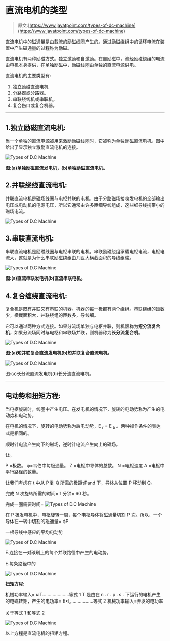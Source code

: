 # 直流电机的类型

> 原文:[https://www.javatpoint.com/types-of-dc-machine](https://www.javatpoint.com/types-of-dc-machine)

直流电机中的磁通量是由载流的励磁线圈产生的。通过励磁绕组中的循环电流在装置中产生磁通量的过程称为励磁。

直流电机有两种励磁方式。独立激励和自激励。在自励磁中，流经励磁绕组的电流由电机本身提供，在单独励磁中，励磁线圈由单独的直流电源供电。

直流电机的主要类型有:

1.  独立励磁直流电机
2.  分路器或分路器。
3.  串联绕线机或串联机。
4.  复合伤口或复合机器。

* * *

## 1.独立励磁直流电机:

当一个单独的直流电源被用来激励励磁线圈时，它被称为单独励磁直流电机。图中给出了显示独立激励直流电机的连接。

![Types of D.C Machine](../Images/f51130225850e3261cb78c83dece86b4.png)

**图:(a)单独励磁直流发电机，(b)单独励磁直流电机。**

## 2.并联绕线直流电机:

并联直流电机是磁场线圈与电枢并联的电机。由于分路磁场接收发电机的全部输出电压或电动机的电源电压，所以它通常由许多匝细导线组成，这些细导线携带小的磁场电流。

![Types of D.C Machine](../Images/4c36f9ffadda8d1b3738b9b586ff871a.png)

## 3.串联直流电机:

串联直流电机是励磁线圈与电枢串联的电机。串联励磁绕组承载电枢电流，电枢电流大，这就是为什么串联励磁绕组由几匝大横截面积的导线组成。

![Types of D.C Machine](../Images/f3b081a0875b0c763d2b370d585d9a7e.png)

**图:(a)直流串联发电机(b)直流串联电机。**

## 4.复合缠绕直流电机:

复合机是既有并联又有串联的机器。机器的每一极都有两个绕组。串联绕组的匝数少，横截面积大，并联绕组的匝数多，导线细。

它可以通过两种方式连接。如果分流场单独与电枢并联，则机器称为**短分流复合机**，如果分流场同时与电枢和串联场并联，则机器称为**长分流复合机**。

![Types of D.C Machine](../Images/3fd125a4b902021a4e6eb63330fa90d0.png)

**图:(a)短并联复合直流发电机(b)短并联复合直流电机。**

![Types of D.C Machine](../Images/a5650c65c3e1ef6876564eda58f0331e.png)

图:(a)长分流直流发电机(b)长分流直流电机。

* * *

## 电动势和扭矩方程:

当电枢旋转时，线圈中产生电压。在发电机的情况下，旋转的电动势称为产生的电动势和电动势。

在电机的情况下，旋转的电动势称为后电动势，E <sub>r</sub> = E <sub>b</sub> 。两种操作条件的表达式是相同的。

顺时针电流产生向下的磁场，逆时针电流产生向上的磁场。

让，

P =极数。
φ=韦伯中每极通量。
Z =电枢中导体的总数。
N =电枢速度
A =电枢中平行路径的数量。

让我们考虑在 t 中从 P 到 Q 所需的极距τPand 下，导体从位置 P 移动到 Q。

完成 N 次旋转所需的时间= 1 分钟= 60 秒。

完成一圈需要时间= ![Types of D.C Machine](../Images/3655d2a68d1e6c235a42847efc2b7e41.png)

在 P 极发电机中，电枢旋转一周，每个电枢导体将磁通量切割 P 次。所以，一个导体在一转中切割的磁通量= фP

一根导线中感应的平均电动势

![Types of D.C Machine](../Images/80a9fe124f35e6365cf18613479ef610.png)

E.连接在一对碳刷上的每个并联路径中产生的电动势。

E.每条路径中的

![Types of D.C Machine](../Images/217d465aa08292c15270961ee27b0ea4.png)

**扭矩方程:**

机械功率输入= ωT.....................等式 1
T 是由在 n . r . p . s .
下运行的电机产生的电磁转矩，产生的电功率= E×I<sub>a</sub>.................等式 2
机械功率输入=开发的电功率

关于等式 1 和等式 2

![Types of D.C Machine](../Images/1e5aa87b0fea322818c6e08d4908a8c3.png)

以上方程是直流电机的扭矩方程。